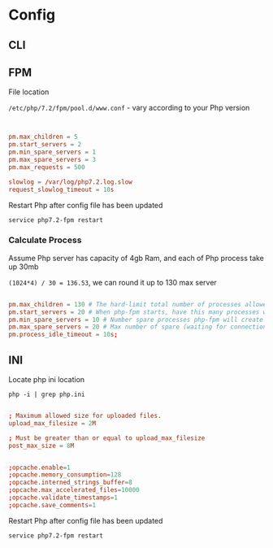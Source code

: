 # Config

## CLI

## FPM

File location

`/etc/php/7.2/fpm/pool.d/www.conf` - vary according to your Php version

```conf


pm.max_children = 5
pm.start_servers = 2
pm.min_spare_servers = 1
pm.max_spare_servers = 3
pm.max_requests = 500

slowlog = /var/log/php7.2.log.slow
request_slowlog_timeout = 10s


```

Restart Php after config file has been updated

`service php7.2-fpm restart`

### Calculate Process

Assume Php server has capacity of 4gb Ram, and each of Php process take up 30mb

`(1024*4) / 30 = 136.53`, we can round it up to 130 max server

```conf

pm.max_children = 130 # The hard-limit total number of processes allowed
pm.start_servers = 20 # When php-fpm starts, have this many processes waiting for requests
pm.min_spare_servers = 10 # Number spare processes php-fpm will create
pm.max_spare_servers = 20 # Max number of spare (waiting for connections) processes allowed to be created
pm.process_idle_timeout = 10s;

```

## INI

Locate php ini location

`php -i | grep php.ini`

```conf

; Maximum allowed size for uploaded files.
upload_max_filesize = 2M

; Must be greater than or equal to upload_max_filesize
post_max_size = 8M


;opcache.enable=1
;opcache.memory_consumption=128
;opcache.interned_strings_buffer=8
;opcache.max_accelerated_files=10000
;opcache.validate_timestamps=1
;opcache.save_comments=1


```

Restart Php after config file has been updated

`service php7.2-fpm restart`